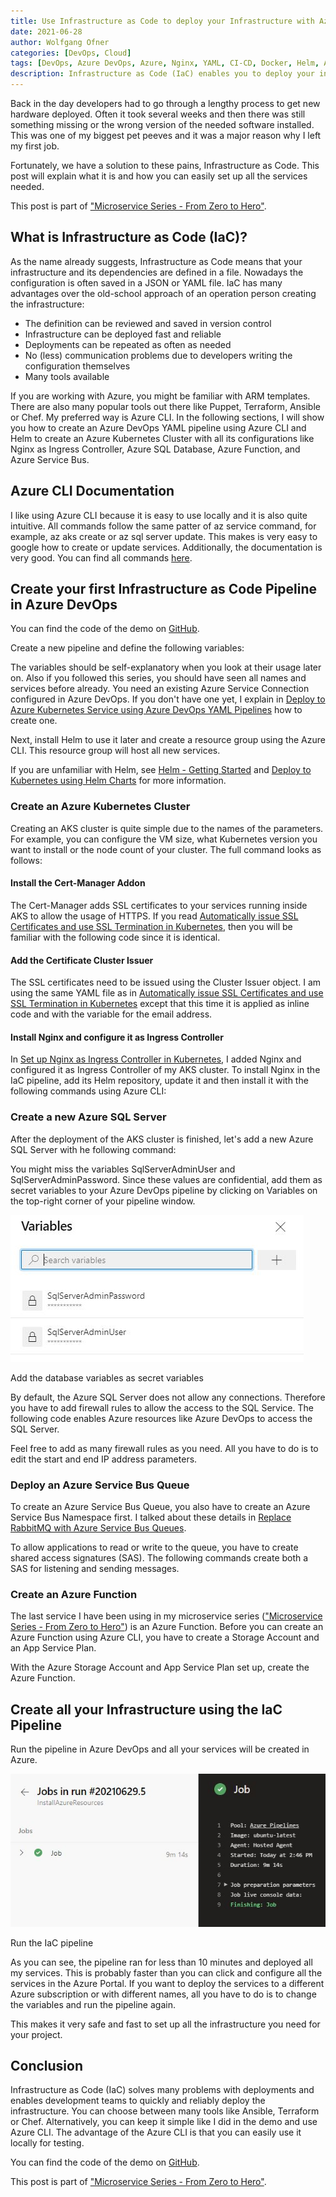 ```yaml
---
title: Use Infrastructure as Code to deploy your Infrastructure with Azure DevOps
date: 2021-06-28
author: Wolfgang Ofner
categories: [DevOps, Cloud]
tags: [DevOps, Azure DevOps, Azure, Nginx, YAML, CI-CD, Docker, Helm, AKS, Kubernetes, IaC]
description: Infrastructure as Code (IaC) enables you to deploy your infrastructure fast and reliable and helps to increase the quality of the deployments.
---
```


Back in the day developers had to go through a lengthy process to get new hardware deployed. Often it took several weeks and then there was still something missing or the wrong version of the needed software installed. This was one of my biggest pet peeves and it was a major reason why I left my first job.

Fortunately, we have a solution to these pains, Infrastructure as Code. This post will explain what it is and how you can easily set up all the services needed.

This post is part of ["Microservice Series - From Zero to Hero"](/microservice-series-from-zero-to-hero).

## What is Infrastructure as Code (IaC)?

As the name already suggests, Infrastructure as Code means that your infrastructure and its dependencies are defined in a file. Nowadays the configuration is often saved in a JSON or YAML file. IaC has many advantages over the old-school approach of an operation person creating the infrastructure:

- The definition can be reviewed and saved in version control
- Infrastructure can be deployed fast and reliable
- Deployments can be repeated as often as needed
- No (less) communication problems due to developers writing the configuration themselves
- Many tools available

If you are working with Azure, you might be familiar with ARM templates. There are also many popular tools out there like Puppet, Terraform, Ansible or Chef. My preferred way is Azure CLI. In the following sections, I will show you how to create an Azure DevOps YAML pipeline using Azure CLI and Helm to create an Azure Kubernetes Cluster with all its configurations like Nginx as Ingress Controller, Azure SQL Database, Azure Function, and Azure Service Bus.

## Azure CLI Documentation

I like using Azure CLI because it is easy to use locally and it is also quite intuitive. All commands follow the same patter of az service command, for example, az aks create or az sql server update. This makes is very easy to google how to create or update services. Additionally, the documentation is very good. You can find all commands <a href="https://docs.microsoft.com/en-us/cli/azure/reference-index?view=azure-cli-latest" target="_blank" rel="noopener noreferrer">here</a>. 

## Create your first Infrastructure as Code Pipeline in Azure DevOps

You can find the code of the demo on <a href="https://github.com/WolfgangOfner/MicroserviceDemo" target="_blank" rel="noopener noreferrer">GitHub</a>.

Create a new pipeline and define the following variables:

<script src="https://gist.github.com/WolfgangOfner/4c008011147ad58560e38d151091f025.js"></script>

The variables should be self-explanatory when you look at their usage later on. Also if you followed this series, you should have seen all names and services before already. You need an existing Azure Service Connection configured in Azure DevOps. If you don't have one yet, I explain in [Deploy to Azure Kubernetes Service using Azure DevOps YAML Pipelines](/deploy-kubernetes-azure-devops/#create-a-service-connection-in-azure-devops) how to create one.

Next, install Helm to use it later and create a resource group using the Azure CLI. This resource group will host all new services. 

<script src="https://gist.github.com/WolfgangOfner/d04b083e667c4471ae665e05a0427091.js"></script>

If you are unfamiliar with Helm, see [Helm - Getting Started](/helm-getting-started) and [Deploy to Kubernetes using Helm Charts](/deploy-kubernetes-using-helm) for more information.

### Create an Azure Kubernetes Cluster

Creating an AKS cluster is quite simple due to the names of the parameters. For example, you can configure the VM size, what Kubernetes version you want to install or the node count of your cluster. The full command looks as follows:

<script src="https://gist.github.com/WolfgangOfner/404ffb1a00477da4dea5c062d57e3586.js"></script>

#### Install the Cert-Manager Addon

The Cert-Manager adds SSL certificates to your services running inside AKS to allow the usage of HTTPS. If you read [Automatically issue SSL Certificates and use SSL Termination in Kubernetes](/automatically-issue-ssl-certificates-and-use-ssl-termination-in-kubernetes), then you will be familiar with the following code since it is identical.

<script src="https://gist.github.com/WolfgangOfner/7176f6e951717697d165f272f1ae5e00.js"></script>

#### Add the Certificate Cluster Issuer

The SSL certificates need to be issued using the Cluster Issuer object. I am using the same YAML file as in [Automatically issue SSL Certificates and use SSL Termination in Kubernetes](/automatically-issue-ssl-certificates-and-use-ssl-termination-in-kubernetes) except that this time it is applied as inline code and with the variable for the email address.

<script src="https://gist.github.com/WolfgangOfner/08f4aa0160702ea68bd4932b7068b895.js"></script>

#### Install Nginx and configure it as Ingress Controller

In [Set up Nginx as Ingress Controller in Kubernetes](/setup-nginx-ingress-controller-kubernetes), I added Nginx and configured it as Ingress Controller of my AKS cluster. To install Nginx in the IaC pipeline, add its Helm repository, update it and then install it with the following commands using Azure CLI:

<script src="https://gist.github.com/WolfgangOfner/fad23a93de550bc27e13cd49558793a8.js"></script>

### Create a new Azure SQL Server

After the deployment of the AKS cluster is finished, let's add a new Azure SQL Server with he following command:

<script src="https://gist.github.com/WolfgangOfner/77eff33e4b0ef026697b3175bd62e0d9.js"></script>

You might miss the variables SqlServerAdminUser and SqlServerAdminPassword. Since these values are confidential, add them as secret variables to your Azure DevOps pipeline by clicking on Variables on the top-right corner of your pipeline window. 

<div class="col-12 col-sm-10 aligncenter">
  <a href="/assets/img/posts/2021/06/Add-the-database-variables-as-secret-variables.jpg"><img loading="lazy" src="/assets/img/posts/2021/06/Add-the-database-variables-as-secret-variables.jpg" alt="Add the database variables as secret variables" /></a>
  
  <p>
   Add the database variables as secret variables
  </p>
</div>

By default, the Azure SQL Server does not allow any connections. Therefore you have to add firewall rules to allow the access to the SQL Service. The following code enables Azure resources like Azure DevOps to access the SQL Server. 

<script src="https://gist.github.com/WolfgangOfner/0561b8ae25e02484d2c53aa1e7ff9581.js"></script>

Feel free to add as many firewall rules as you need. All you have to do is to edit the start and end IP address parameters.

### Deploy an Azure Service Bus Queue

To create an Azure Service Bus Queue, you also have to create an Azure Service Bus Namespace first. I talked about these details in [Replace RabbitMQ with Azure Service Bus Queues](/replace-rabbitmq-azure-service-bus-queue).

<script src="https://gist.github.com/WolfgangOfner/df73e1d50da81bd4c77d5c741d8b7146.js"></script>

To allow applications to read or write to the queue, you have to create shared access signatures (SAS). The following commands create both a SAS for listening and sending messages.

<script src="https://gist.github.com/WolfgangOfner/71c0a1139bc53ecc5eb5b30a340391d6.js"></script>

### Create an Azure Function

The last service I have been using in my microservice series (["Microservice Series - From Zero to Hero"](/microservice-series-from-zero-to-hero)) is an Azure Function. Before you can create an Azure Function using Azure CLI, you have to create a Storage Account and an App Service Plan.

<script src="https://gist.github.com/WolfgangOfner/62243241c2a3bef5d41b6ce31f14b6cc.js"></script>

With the Azure Storage Account and App Service Plan set up, create the Azure Function.

<script src="https://gist.github.com/WolfgangOfner/0a73b0e93a0b5503e98e15056cb8a694.js"></script>

## Create all your Infrastructure using the IaC Pipeline

Run the pipeline in Azure DevOps and all your services will be created in Azure. 

<div class="col-12 col-sm-10 aligncenter">
  <a href="/assets/img/posts/2021/06/Run-the-IaC-pipeline.jpg"><img loading="lazy" src="/assets/img/posts/2021/06/Run-the-IaC-pipeline.jpg" alt="Run the IaC pipeline" /></a>
  
  <p>
   Run the IaC pipeline
  </p>
</div>

As you can see, the pipeline ran for less than 10 minutes and deployed all my services. This is probably faster than you can click and configure all the services in the Azure Portal. If you want to deploy the services to a different Azure subscription or with different names, all you have to do is to change the variables and run the pipeline again.

This makes it very safe and fast to set up all the infrastructure you need for your project.

## Conclusion

Infrastructure as Code (IaC) solves many problems with deployments and enables development teams to quickly and reliably deploy the infrastructure. You can choose between many tools like Ansible, Terraform or Chef. Alternatively, you can keep it simple like I did in the demo and use Azure CLI. The advantage of the Azure CLI is that you can easily use it locally for testing. 

You can find the code of the demo on <a href="https://github.com/WolfgangOfner/MicroserviceDemo" target="_blank" rel="noopener noreferrer">GitHub</a>.

This post is part of ["Microservice Series - From Zero to Hero"](/microservice-series-from-zero-to-hero).